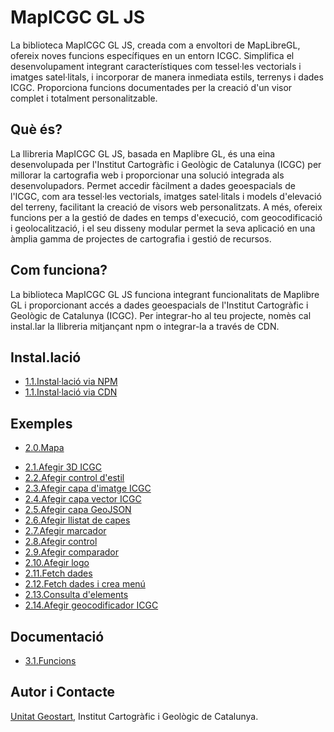 # MapICGC GL JS

La biblioteca MapICGC GL JS, creada com a envoltori de MapLibreGL, ofereix noves funcions específiques en un entorn ICGC. Simplifica el desenvolupament integrant característiques com tessel·les vectorials i imatges satel·litals, i incorporar de manera inmediata estils, terrenys i dades ICGC. 
Proporciona funcions documentades per la  creació d'un visor complet i totalment personalitzable.

## Què és?

La llibreria MapICGC GL JS, basada en Maplibre GL, és una eina desenvolupada per l'Institut Cartogràfic i Geològic de Catalunya (ICGC) per millorar la cartografia web i proporcionar una solució integrada als desenvolupadors. Permet accedir fàcilment a dades geoespacials de l'ICGC, com ara tessel·les vectorials, imatges satel·litals i models d'elevació del terreny, facilitant la creació de visors web personalitzats. A més, ofereix funcions per a la gestió de dades en temps d'execució, com geocodificació i geolocalització, i el seu disseny modular permet la seva aplicació en una àmplia gamma de projectes de cartografia i gestió de recursos.

## Com funciona?

La biblioteca MapICGC GL JS funciona integrant funcionalitats de Maplibre GL i proporcionant accés a dades geoespacials de l'Institut Cartogràfic i Geològic de Catalunya (ICGC). Per integrar-ho al teu projecte, nomès cal instal.lar la llibreria mitjançant npm o integrar-la a través de CDN.


## Instal.lació

  * [1.1.Instal·lació via NPM](1.1.Inst_npm.md)
  * [1.1.Instal·lació via CDN](1.2.Inst_cdn.md)
 
## Exemples
 * [2.0.Mapa](2.1.0.Map.md)
 <!-- * [2.1.1.Afegir 3D](2.1.1.AddTerrain.md) -->
 * [2.1.Afegir 3D ICGC](2.1.2.AddICGCTerrain.md)
 * [2.2.Afegir control d'estil](2.2.AddBasemap.md)
 * [2.3.Afegir capa d'imatge ICGC](2.3.AddImageLayerICGC.md)
 * [2.4.Afegir capa vector ICGC](2.4.AddVectorLayerICGC.md)
 * [2.5.Afegir capa GeoJSON](2.5.AddLayerGeojson.md)
 * [2.6.Afegir llistat de capes](2.6.AddLayerTree.md)
 * [2.7.Afegir marcador](2.7.AddMarker.md)
 * [2.8.Afegir control](2.8.AddControl.md)
 * [2.9.Afegir comparador](2.9.AddCompare.md)
 * [2.10.Afegir logo](2.10.AddLogo.md)
 * [2.11.Fetch dades](2.11.FetchData.md)
 * [2.12.Fetch dades i crea menú](2.12.FetchDataAndMenu.md)
 * [2.13.Consulta d'elements](2.13.AddFeatureQuery.md)
 * [2.14.Afegir geocodificador ICGC](2.14.AddGeocoderICGC.md)

## Documentació
  * [3.1.Funcions](3.1.Funcions_doc.md)

## Autor i Contacte
[Unitat Geostart](mailto:geostart@icgc.cat), Institut Cartogràfic i Geològic de Catalunya.



